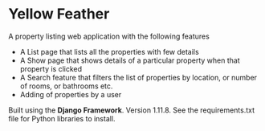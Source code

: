 # Yellow Feather
A property listing web application with the following features
-	A List page that lists all the properties with few details
-	A Show page that shows details of a particular property when that property is clicked
-	A Search feature that filters the list of properties by location, or number of rooms, or bathrooms etc.
-	Adding of properties by a user

Built using the **Django Framework**. Version 1.11.8. See the requirements.txt file for Python libraries to install.
